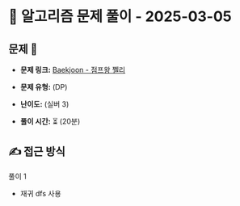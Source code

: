 # 📝 알고리즘 문제 풀이 - 2025-03-05

## 문제 📖

- **문제 링크:** [Baekjoon - 점프왕 쩰리](https://www.acmicpc.net/problem/16173)

- **문제 유형:** (DP)

- **난이도:** (실버 3)

- **풀이 시간:** ⏳ (20분)

## ✍ 접근 방식

풀이 1
- 재귀 dfs 사용